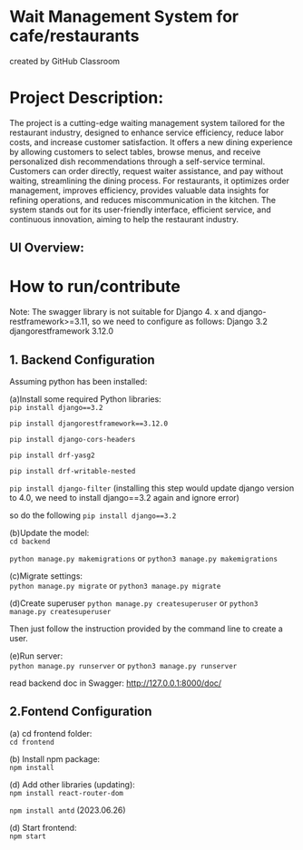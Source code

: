 # Wait Management System for cafe/restaurants
created by GitHub Classroom

# Project Description:
The project is a cutting-edge waiting management system tailored for the restaurant industry, designed to enhance service efficiency, reduce labor costs, and increase customer satisfaction. It offers a new dining experience by allowing customers to select tables, browse menus, and receive personalized dish recommendations through a self-service terminal. Customers can order directly, request waiter assistance, and pay without waiting, streamlining the dining process. For restaurants, it optimizes order management, improves efficiency, provides valuable data insights for refining operations, and reduces miscommunication in the kitchen. The system stands out for its user-friendly interface, efficient service, and continuous innovation, aiming to help the restaurant industry.

## UI Overview:


# How to run/contribute

Note: The swagger library is not suitable for Django 4. x and django-restframework>=3.11, so we need to configure as follows:
Django              3.2
djangorestframework 3.12.0

## 1. Backend Configuration

Assuming python has been installed:

(a)Install some required Python libraries:  
`pip install django==3.2`  

`pip install djangorestframework==3.12.0`  

`pip install django-cors-headers`  

`pip install drf-yasg2`  

`pip install drf-writable-nested`  

`pip install django-filter` (installing this step would update django version to 4.0, we need to install django==3.2 again and ignore error)  

so do the following
`pip install django==3.2`  

(b)Update the model:  
`cd backend`

`python manage.py makemigrations` or
`python3 manage.py makemigrations`

(c)Migrate settings:  
`python manage.py migrate` or
`python3 manage.py migrate`

(d)Create superuser
`python manage.py createsuperuser` or
`python3 manage.py createsuperuser`

Then just follow the instruction provided by the command line to create a user.

(e)Run server:  
`python manage.py runserver` or
`python3 manage.py runserver`

read backend doc in Swagger: http://127.0.0.1:8000/doc/

## 2.Fontend Configuration
(a) cd frontend folder:  
`cd frontend`
    
(b) Install npm package:  
`npm install`

(d) Add other libraries (updating):  
`npm install react-router-dom`  

`npm install antd` (2023.06.26)  

(d) Start frontend:  
`npm start`

